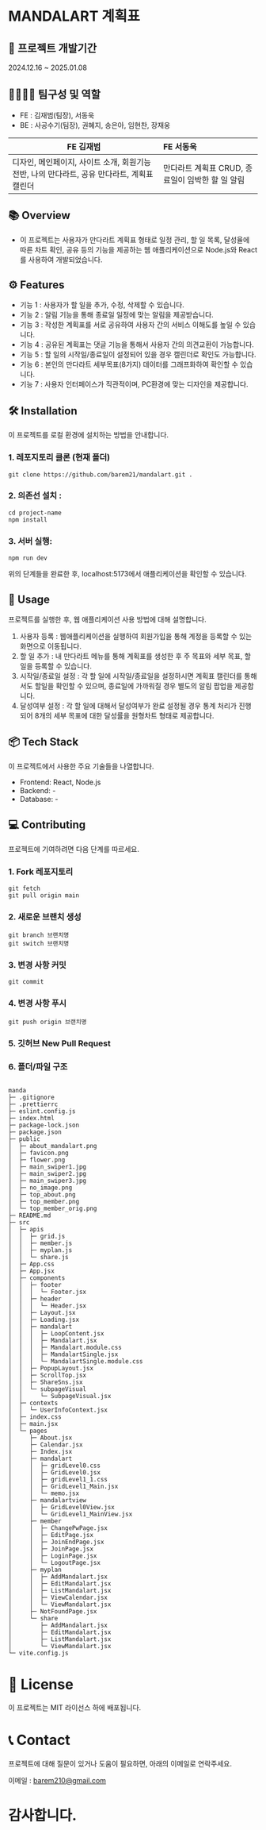 # MANDALART 계획표

## 📅 프로젝트 개발기간

2024.12.16 ~ 2025.01.08

## 👨‍👩‍👦‍👦 팀구성 및 역할

- FE : 김재범(팀장), 서동욱
- BE : 사공수기(팀장), 권혜지, 송은아, 임현찬, 장재웅

| FE 김재범                                                                                   | FE 서동욱                                        |
| ------------------------------------------------------------------------------------------- | :----------------------------------------------- |
| 디자인, 메인페이지, 사이트 소개, 회원기능 전반, 나의 만다라트, 공유 만다라트, 계획표 캘린더 | 만다라트 계획표 CRUD, 종료일이 임박한 할 일 알림 |

## 📚 Overview

- 이 프로젝트는 사용자가 만다라트 계획표 형태로 일정 관리, 할 일 목록, 달성율에 따른 차트 확인, 공유 등의 기능을 제공하는 웹 애플리케이션으로 Node.js와 React를 사용하여 개발되었습니다.

## ⚙️ Features

- 기능 1 : 사용자가 할 일을 추가, 수정, 삭제할 수 있습니다.
- 기능 2 : 알림 기능을 통해 종료일 일정에 맞는 알림을 제공받습니다.
- 기능 3 : 작성한 계획표를 서로 공유하여 사용자 간의 서비스 이해도를 높일 수 있습니다.
- 기능 4 : 공유된 계획표는 댓글 기능을 통해서 사용자 간의 의견교환이 가능합니다.
- 기능 5 : 할 일의 시작일/종료일이 설정되어 있을 경우 캘린더로 확인도 가능합니다.
- 기능 6 : 본인의 만다라트 세부목표(8가지) 데이터를 그래프화하여 확인할 수 있습니다.
- 기능 7 : 사용자 인터페이스가 직관적이며, PC환경에 맞는 디자인을 제공합니다.

## 🛠️ Installation

이 프로젝트를 로컬 환경에 설치하는 방법을 안내합니다.

### 1. 레포지토리 클론 (현재 폴더)

```
git clone https://github.com/barem21/mandalart.git .
```

### 2. 의존선 설치 :

```
cd project-name
npm install
```

### 3. 서버 실행:

```
npm run dev
```

위의 단계들을 완료한 후, localhost:5173에서 애플리케이션을 확인할 수 있습니다.

## 🎯 Usage

프로젝트를 실행한 후, 웹 애플리케이션 사용 방법에 대해 설명합니다.

1. 사용자 등록 : 웹애플리케이션을 실행하여 회원가입을 통해 계정을 등록할 수 있는 화면으로 이동됩니다.
2. 할 일 추가 : 내 만다라트 메뉴를 통해 계획표를 생성한 후 주 목표와 세부 목표, 할 일을 등록할 수 있습니다.
3. 시작일/종료일 설정 : 각 할 일에 시작일/종료일을 설정하시면 계획표 캘린더를 통해서도 할일을 확인할 수 있으며, 종료일에 가까워질 경우 별도의 알림 팝업을 제공합니다.
4. 달성여부 설정 : 각 할 일에 대해서 달성여부가 완료 설정될 경우 통계 처리가 진행되어 8개의 세부 목표에 대한 달성률을 원형차트 형태로 제공합니다.

## 📦 Tech Stack

이 프로젝트에서 사용한 주요 기술들을 나열합니다.

- Frontend: React, Node.js
- Backend: -
- Database: -

## 💻 Contributing

프로젝트에 기여하려면 다음 단계를 따르세요.

### 1. Fork 레포지토리

```
git fetch
git pull origin main
```

### 2. 새로운 브랜치 생성

```
git branch 브랜치명
git switch 브랜치명
```

### 3. 변경 사항 커밋

```
git commit
```

### 4. 변경 사항 푸시

```
git push origin 브랜치명
```

### 5. 깃허브 New Pull Request

### 6. 폴더/파일 구조

```

manda
├─ .gitignore
├─ .prettierrc
├─ eslint.config.js
├─ index.html
├─ package-lock.json
├─ package.json
├─ public
│  ├─ about_mandalart.png
│  ├─ favicon.png
│  ├─ flower.png
│  ├─ main_swiper1.jpg
│  ├─ main_swiper2.jpg
│  ├─ main_swiper3.jpg
│  ├─ no_image.png
│  ├─ top_about.png
│  ├─ top_member.png
│  └─ top_member_orig.png
├─ README.md
├─ src
│  ├─ apis
│  │  ├─ grid.js
│  │  ├─ member.js
│  │  ├─ myplan.js
│  │  └─ share.js
│  ├─ App.css
│  ├─ App.jsx
│  ├─ components
│  │  ├─ footer
│  │  │  └─ Footer.jsx
│  │  ├─ header
│  │  │  └─ Header.jsx
│  │  ├─ Layout.jsx
│  │  ├─ Loading.jsx
│  │  ├─ mandalart
│  │  │  ├─ LoopContent.jsx
│  │  │  ├─ Mandalart.jsx
│  │  │  ├─ Mandalart.module.css
│  │  │  ├─ MandalartSingle.jsx
│  │  │  └─ MandalartSingle.module.css
│  │  ├─ PopupLayout.jsx
│  │  ├─ ScrollTop.jsx
│  │  ├─ ShareSns.jsx
│  │  └─ subpageVisual
│  │     └─ SubpageVisual.jsx
│  ├─ contexts
│  │  └─ UserInfoContext.jsx
│  ├─ index.css
│  ├─ main.jsx
│  └─ pages
│     ├─ About.jsx
│     ├─ Calendar.jsx
│     ├─ Index.jsx
│     ├─ mandalart
│     │  ├─ gridLevel0.css
│     │  ├─ GridLevel0.jsx
│     │  ├─ gridLevel1_1.css
│     │  ├─ GridLevel1_Main.jsx
│     │  └─ memo.jsx
│     ├─ mandalartview
│     │  ├─ GridLevel0View.jsx
│     │  └─ GridLevel1_MainView.jsx
│     ├─ member
│     │  ├─ ChangePwPage.jsx
│     │  ├─ EditPage.jsx
│     │  ├─ JoinEndPage.jsx
│     │  ├─ JoinPage.jsx
│     │  ├─ LoginPage.jsx
│     │  └─ LogoutPage.jsx
│     ├─ myplan
│     │  ├─ AddMandalart.jsx
│     │  ├─ EditMandalart.jsx
│     │  ├─ ListMandalart.jsx
│     │  ├─ ViewCalendar.jsx
│     │  └─ ViewMandalart.jsx
│     ├─ NotFoundPage.jsx
│     └─ share
│        ├─ AddMandalart.jsx
│        ├─ EditMandalart.jsx
│        ├─ ListMandalart.jsx
│        └─ ViewMandalart.jsx
└─ vite.config.js
```

# 📄 License

이 프로젝트는 MIT 라이선스 하에 배포됩니다.

# 📞 Contact

프로젝트에 대해 질문이 있거나 도움이 필요하면, 아래의 이메일로 연락주세요.

이메일 : barem210@gmail.com

# 감사합니다.

